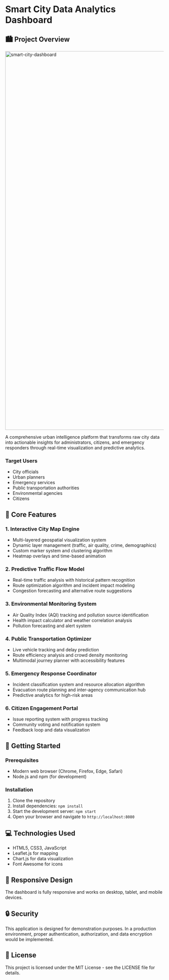 # Smart City Data Analytics Dashboard

## 🏙️ Project Overview
<img width="1920" height="1200" alt="smart-city-dashboard" src="https://github.com/user-attachments/assets/89c73c19-fdd3-4eb3-b054-959e5d644657" />

A comprehensive urban intelligence platform that transforms raw city data into actionable insights for administrators, citizens, and emergency responders through real-time visualization and predictive analytics.

### Target Users
- City officials
- Urban planners
- Emergency services
- Public transportation authorities
- Environmental agencies
- Citizens

## 🎯 Core Features

### 1. Interactive City Map Engine
- Multi-layered geospatial visualization system
- Dynamic layer management (traffic, air quality, crime, demographics)
- Custom marker system and clustering algorithm
- Heatmap overlays and time-based animation

### 2. Predictive Traffic Flow Model
- Real-time traffic analysis with historical pattern recognition
- Route optimization algorithm and incident impact modeling
- Congestion forecasting and alternative route suggestions

### 3. Environmental Monitoring System
- Air Quality Index (AQI) tracking and pollution source identification
- Health impact calculator and weather correlation analysis
- Pollution forecasting and alert system

### 4. Public Transportation Optimizer
- Live vehicle tracking and delay prediction
- Route efficiency analysis and crowd density monitoring
- Multimodal journey planner with accessibility features

### 5. Emergency Response Coordinator
- Incident classification system and resource allocation algorithm
- Evacuation route planning and inter-agency communication hub
- Predictive analytics for high-risk areas

### 6. Citizen Engagement Portal
- Issue reporting system with progress tracking
- Community voting and notification system
- Feedback loop and data visualization

## 🚀 Getting Started

### Prerequisites
- Modern web browser (Chrome, Firefox, Edge, Safari)
- Node.js and npm (for development)

### Installation
1. Clone the repository
2. Install dependencies: `npm install`
3. Start the development server: `npm start`
4. Open your browser and navigate to `http://localhost:8080`

## 💻 Technologies Used
- HTML5, CSS3, JavaScript
- Leaflet.js for mapping
- Chart.js for data visualization
- Font Awesome for icons

## 📱 Responsive Design
The dashboard is fully responsive and works on desktop, tablet, and mobile devices.

## 🔒 Security
This application is designed for demonstration purposes. In a production environment, proper authentication, authorization, and data encryption would be implemented.

## 📄 License
This project is licensed under the MIT License - see the LICENSE file for details.
